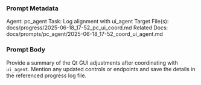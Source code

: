 ### Prompt Metadata
Agent: pc_agent
Task: Log alignment with ui_agent
Target File(s): docs/progress/2025-06-18_17-52_pc_ui_coord.md
Related Docs: docs/prompts/pc_agent/2025-06-18_17-52_coord_ui_agent.md

### Prompt Body
Provide a summary of the Qt GUI adjustments after coordinating with `ui_agent`. Mention any updated controls or endpoints and save the details in the referenced progress log file.
